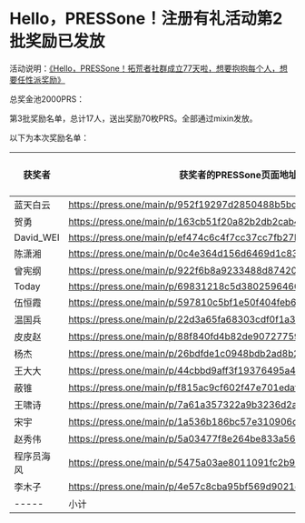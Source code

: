 # Hello，PRESSone！注册有礼活动第2批奖励已发放

活动说明：[《Hello，PRESSone！拓荒者社群成立77天啦，想要抱抱每个人，想要任性派奖励》](https://press.one/file/preview?s=df94994fb0e11c2d5472a0cb00f151da6c7be4255beff3d60390f04280396e0add5209e68d8d4862025bff9e730c85f0c2eb06318bf6c0b2535c7e1e29b7e7830&h=d9dfa03826b793b2a3064fc451278cd1fd7945411d9eef24dccf3e71053d242c&a=e0b2908b00ecc554e460863ee43481b8d47e8641&v=2&f=P1)

总奖金池2000PRS：

第3批奖励名单，总计17人，送出奖励70枚PRS。全部通过mixin发放。

以下为本次奖励名单：

|   获奖者|   获奖者的PRESSone页面地址|   PRS奖励|  
|----|----|-----|
|   蓝天白云|   https://press.one/main/p/952f19297d2850488b5bd9d2f6abb8edb54b506d|   2|   
|   贺勇|   https://press.one/main/p/163cb51f20a82b2db2cab4aa67ad75e7cb15428e|   2|   
|   David_WEI|   https://press.one/main/p/ef474c6c4f7cc37cc7fb27bbb8bdaf3c67607481|   2|   
|   陈潇湘|   https://press.one/main/p/0c4e364d156d6469d1c836009c8dc7fbe5fdbba1|   20|   
|   曾宪纲|   https://press.one/main/p/922f6b8a9233488d8742045fb2adeb1f482cf3de|   2|   
|   Today|   https://press.one/main/p/69831218c5d3802596460eb485420cc69a52db81|   2|   
|   伍恒霞|   https://press.one/main/p/597810c5bf1e50f404feb6f035713341b4de738a|   2|   
|   温国兵|   https://press.one/main/p/22d3a65fa68303cdf0f1a38223b97efe48eb2529|   2|   
|   皮皮赵|   https://press.one/main/p/88f840fd4b82de90727759deddb7f27dec0e9d9f|   2|   
|   杨杰|   https://press.one/main/p/26bdfde1c0948bdb2ad8b20b2d000159781ea760|   2|   
|   王大大|   https://press.one/main/p/44cbbd9aff3f19376495a409ca2c345c08ced67a|   2|   
|   蔽锥|   https://press.one/main/p/f815ac9cf602f47e701edafa6f3b2a0b9d8c23e2|   2|   
|   王啸诗|   https://press.one/main/p/7a61a357322a9b3236d2a0eb852b8dafe493c937|   20|   
|   宋宇|   https://press.one/main/p/1a536b186bc57e310906c8a76beb93b90062e167|   2|   
|   赵秀伟|   https://press.one/main/p/5a03477f8e264be833a56eb414c937262fdea6c3|   2|   
|   程序员海风|   https://press.one/main/p/5475a03ae8011091fc2b98de6d3b181eb9f447df|   2|   
|   李木子|   https://press.one/main/p/4e57c8cba95bf569d9021d9d9c38f7f722d65f7b|   2|   
|   -----|   小计 |   70 |      